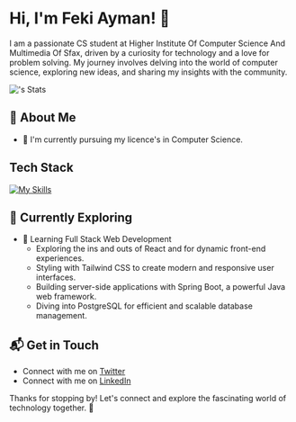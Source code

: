 # Hi, I'm Feki Ayman! 👋

I am a passionate CS student at Higher Institute Of Computer Science And Multimedia Of Sfax, driven by a curiosity for technology and a love for problem solving. My journey involves delving into the world of computer science, exploring new ideas, and sharing my insights with the community.

![<username>'s Stats](https://github-readme-stats.vercel.app/api?username=<username>&theme=vue-dark&show_icons=true&hide_border=true&count_private=true)

## 🚀 About Me

- 🔭 I'm currently pursuing my licence's in Computer Science.





## Tech Stack
[![My Skills](https://skillicons.dev/icons?i=js,html,css,wasm)](https://skillicons.dev)

## 🌱 Currently Exploring

- 🚀 Learning Full Stack Web Development
  - Exploring the ins and outs of React and for dynamic front-end experiences.
  - Styling with Tailwind CSS to create modern and responsive user interfaces.
  - Building server-side applications with Spring Boot, a powerful Java web framework.
  - Diving into PostgreSQL for efficient and scalable database management.




## 📬 Get in Touch

- Connect with me on [Twitter](https://twitter.com/aymanfeki1)
- Connect with me on [LinkedIn](www.linkedin.com/in/ayman-feki)

Thanks for stopping by! Let's connect and explore the fascinating world of technology together. 🚀



<!--

Here are some ideas to get you started:

- 🔭 I’m currently working on ...

- 👯 I’m looking to collaborate on ...
- 🤔 I’m looking for help with ...
- 💬 Ask me about ...
- 📫 How to reach me: ...
- 😄 Pronouns: ...
- ⚡ Fun fact: ...
-->
